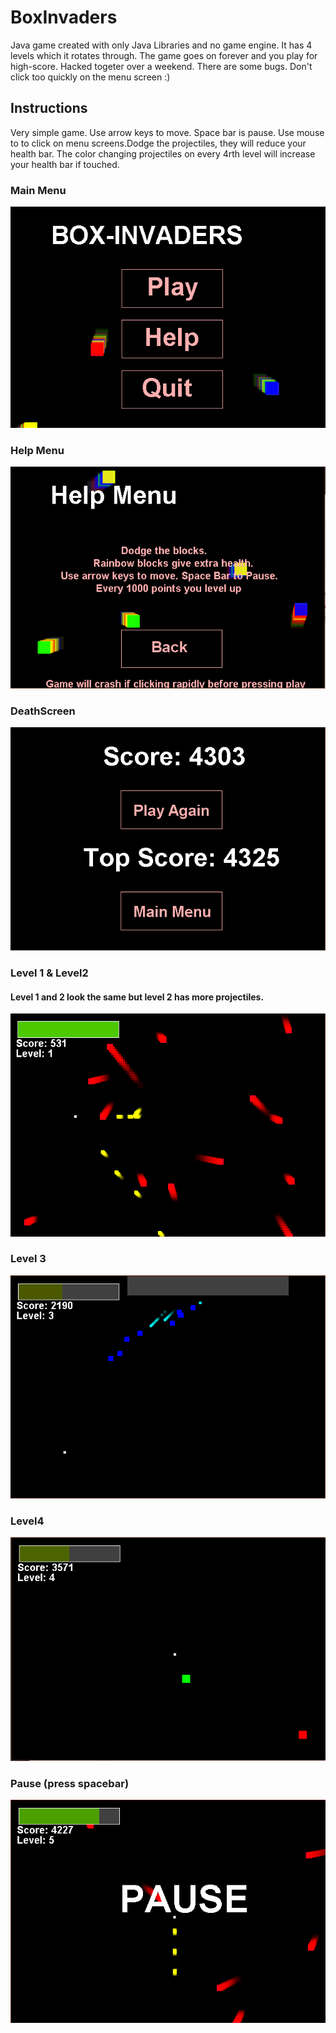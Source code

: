 # BoxInvaders
Java game created with only Java Libraries and no game engine. It has 4 levels which it rotates through. The game goes on forever and you play for high-score.
Hacked togeter over a weekend. There are some bugs. Don't click too quickly on the menu screen :)


## Instructions
Very simple game. Use arrow keys to move. Space bar is pause. Use mouse to to click on menu screens.Dodge the projectiles, they will reduce your health bar. The color changing projectiles on every 4rth level will increase your health bar if touched. 


### Main Menu
![header](images/MainMenu.PNG)


### Help Menu
![header](images/HelpMenu.PNG)


### DeathScreen
![header](images/DeathScreen.PNG)


### Level 1 & Level2
#### Level 1 and 2 look the same but level 2 has more projectiles.
![header](images/Level1.PNG)

### Level 3
![header](images/Level2.PNG)


### Level4
![header](images/Level4.PNG)


### Pause (press spacebar)
![header](images/Pause.PNG)
